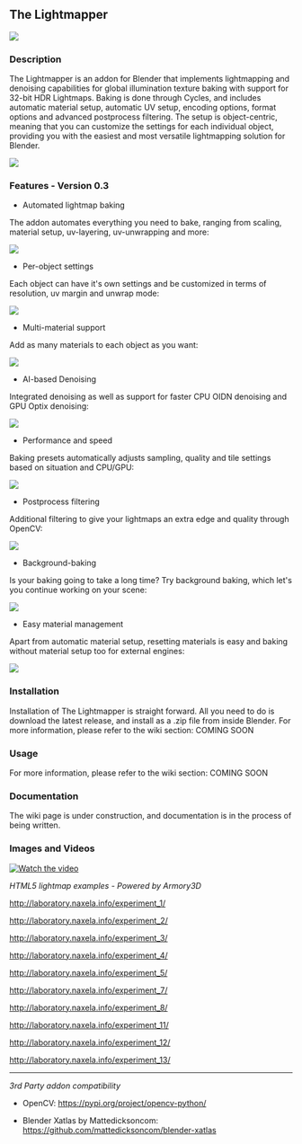 ## The Lightmapper

![](img/A.png)

### Description

The Lightmapper is an addon for Blender that implements lightmapping and denoising capabilities for global illumination texture baking with support for 32-bit HDR Lightmaps. 
Baking is done through Cycles, and includes automatic material setup, automatic UV setup, encoding options, format options and advanced postprocess filtering. The setup is object-centric, meaning that you can customize the settings for each individual object, providing you with the easiest and most versatile lightmapping solution for Blender.

![](img/I.jpg)

### Features - Version 0.3
- Automated lightmap baking

The addon automates everything you need to bake, ranging from scaling, material setup, uv-layering, uv-unwrapping and more:

![](img/D.jpg)

- Per-object settings

Each object can have it's own settings and be customized in terms of resolution, uv margin and unwrap mode:

![](img/J.jpg)

- Multi-material support

Add as many materials to each object as you want:

![](img/B.png)

- AI-based Denoising

Integrated denoising as well as support for faster CPU OIDN denoising and GPU Optix denoising:

![](img/C.jpg)

- Performance and speed

Baking presets automatically adjusts sampling, quality and tile settings based on situation and CPU/GPU:

![](img/E.jpg)

- Postprocess filtering

Additional filtering to give your lightmaps an extra edge and quality through OpenCV:

![](img/f.png)

- Background-baking

Is your baking going to take a long time? Try background baking, which let's you continue working on your scene:

![](img/g.png)

- Easy material management

Apart from automatic material setup, resetting materials is easy and baking without material setup too for external engines:

![](img/h.jpg)

### Installation

Installation of The Lightmapper is straight forward. All you need to do is download the latest release, and install as a .zip file from inside Blender. For more information, please refer to the wiki section: COMING SOON

### Usage

For more information, please refer to the wiki section: COMING SOON

### Documentation

The wiki page is under construction, and documentation is in the process of being written.

### Images and Videos

[![Watch the video](img/prev.jpg)](https://www.youtube.com/watch?v=RaWNQrSaymo )


*HTML5 lightmap examples - Powered by Armory3D*

http://laboratory.naxela.info/experiment_1/

http://laboratory.naxela.info/experiment_2/

http://laboratory.naxela.info/experiment_3/

http://laboratory.naxela.info/experiment_4/

http://laboratory.naxela.info/experiment_5/

http://laboratory.naxela.info/experiment_7/

http://laboratory.naxela.info/experiment_8/

http://laboratory.naxela.info/experiment_11/

http://laboratory.naxela.info/experiment_12/

http://laboratory.naxela.info/experiment_13/

----

*3rd Party addon compatibility*

- OpenCV:
https://pypi.org/project/opencv-python/

- Blender Xatlas by Mattedicksoncom:
https://github.com/mattedicksoncom/blender-xatlas
